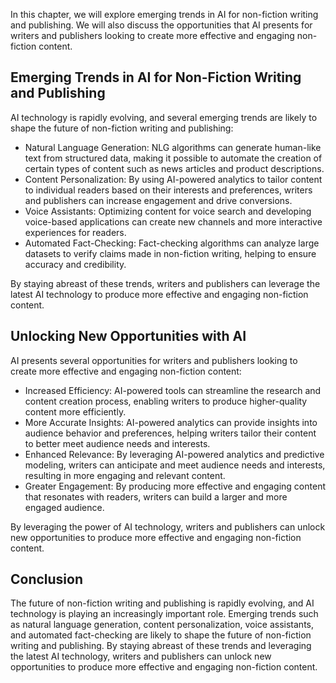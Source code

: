 
In this chapter, we will explore emerging trends in AI for non-fiction writing and publishing. We will also discuss the opportunities that AI presents for writers and publishers looking to create more effective and engaging non-fiction content.

Emerging Trends in AI for Non-Fiction Writing and Publishing
------------------------------------------------------------

AI technology is rapidly evolving, and several emerging trends are likely to shape the future of non-fiction writing and publishing:

* Natural Language Generation: NLG algorithms can generate human-like text from structured data, making it possible to automate the creation of certain types of content such as news articles and product descriptions.
* Content Personalization: By using AI-powered analytics to tailor content to individual readers based on their interests and preferences, writers and publishers can increase engagement and drive conversions.
* Voice Assistants: Optimizing content for voice search and developing voice-based applications can create new channels and more interactive experiences for readers.
* Automated Fact-Checking: Fact-checking algorithms can analyze large datasets to verify claims made in non-fiction writing, helping to ensure accuracy and credibility.

By staying abreast of these trends, writers and publishers can leverage the latest AI technology to produce more effective and engaging non-fiction content.

Unlocking New Opportunities with AI
-----------------------------------

AI presents several opportunities for writers and publishers looking to create more effective and engaging non-fiction content:

* Increased Efficiency: AI-powered tools can streamline the research and content creation process, enabling writers to produce higher-quality content more efficiently.
* More Accurate Insights: AI-powered analytics can provide insights into audience behavior and preferences, helping writers tailor their content to better meet audience needs and interests.
* Enhanced Relevance: By leveraging AI-powered analytics and predictive modeling, writers can anticipate and meet audience needs and interests, resulting in more engaging and relevant content.
* Greater Engagement: By producing more effective and engaging content that resonates with readers, writers can build a larger and more engaged audience.

By leveraging the power of AI technology, writers and publishers can unlock new opportunities to produce more effective and engaging non-fiction content.

Conclusion
----------

The future of non-fiction writing and publishing is rapidly evolving, and AI technology is playing an increasingly important role. Emerging trends such as natural language generation, content personalization, voice assistants, and automated fact-checking are likely to shape the future of non-fiction writing and publishing. By staying abreast of these trends and leveraging the latest AI technology, writers and publishers can unlock new opportunities to produce more effective and engaging non-fiction content.
